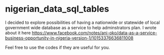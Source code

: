 # nigerian_data_sql_tables

I decided to explore possibilities of having a nationwide or statewide of local government wide database as a service to help adminstrators plan.
I wrote about it here https://www.facebook.com/notes/ani-oko/data-as-a-service-business-opportunity-in-nigeria-version-1/10153376636811008

Feel free to use the codes if they are useful for you.
